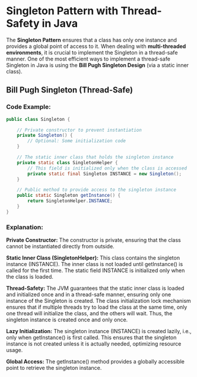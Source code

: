 # Singleton Pattern with Thread-Safety in Java

The **Singleton Pattern** ensures that a class has only one instance and provides a global point of access to it. When dealing with **multi-threaded environments**, it is crucial to implement the Singleton in a thread-safe manner. One of the most efficient ways to implement a thread-safe Singleton in Java is using the **Bill Pugh Singleton Design** (via a static inner class).

## Bill Pugh Singleton (Thread-Safe)

### Code Example:

```java
public class Singleton {

    // Private constructor to prevent instantiation
    private Singleton() {
        // Optional: Some initialization code
    }

    // The static inner class that holds the singleton instance
    private static class SingletonHelper {
        // This field is initialized only when the class is accessed
        private static final Singleton INSTANCE = new Singleton();
    }

    // Public method to provide access to the singleton instance
    public static Singleton getInstance() {
        return SingletonHelper.INSTANCE;
    }
}
```
### Explanation:
**Private Constructor:** The constructor is private, ensuring that the class cannot be instantiated directly from outside.

**Static Inner Class (SingletonHelper):**
This class contains the singleton instance (INSTANCE).
The inner class is not loaded until getInstance() is called for the first time. The static field INSTANCE is initialized only when the class is loaded.

**Thread-Safety:**
The JVM guarantees that the static inner class is loaded and initialized once and in a thread-safe manner, ensuring only one instance of the Singleton is created.
The class initialization lock mechanism ensures that if multiple threads try to load the class at the same time, only one thread will initialize the class, and the others will wait. Thus, the singleton instance is created once and only once.

**Lazy Initialization:**
The singleton instance (INSTANCE) is created lazily, i.e., only when getInstance() is first called.
This ensures that the singleton instance is not created unless it is actually needed, 
optimizing resource usage.

**Global Access:**
The getInstance() method provides a globally accessible point to retrieve the singleton instance.
